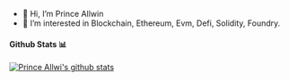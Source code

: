 - 👋 Hi, I’m Prince Allwin
- 👀 I’m interested in Blockchain, Ethereum, Evm, Defi, Solidity, Foundry.
<!-- - 🌱 I’m currently learning ... -->
<!-- - 💞️ I’m looking to collaborate on ... -->
<!-- - 📫 How to reach me ... -->

#### Github Stats 📊

<!-- 
[![Prince Allwi's github stats, please refresh if stats not loaded](https://github-readme-stats-sigma-khaki-15.vercel.app/api?username=allwin199&theme=dark&hide=stars)](https://github.com/anuraghazra/github-readme-stats)
-->

[![Prince Allwi's github stats](https://github-readme-stats.vercel.app/api?username=allwin199&theme=dark&hide=stars)](https://github.com/anuraghazra/github-readme-stats)
